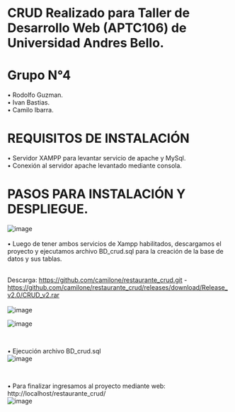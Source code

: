# CRUD Realizado para Taller de Desarrollo Web (APTC106) de Universidad Andres Bello.
# Grupo N°4 <br>
• Rodolfo Guzman. <br>
• Ivan Bastias. <br>
• Camilo Ibarra. <br>
# REQUISITOS DE INSTALACIÓN
• Servidor XAMPP para levantar servicio de apache y MySql. <br>
• Conexión al servidor apache levantado mediante consola.

# PASOS PARA INSTALACIÓN Y DESPLIEGUE.
![image](https://github.com/camilone/restaurante_crud/assets/106820074/dd164701-56b2-4c43-801c-8e2d905df0a3) <br><br>
• Luego de tener ambos servicios de Xampp habilitados, descargamos el proyecto y ejecutamos archivo BD_crud.sql para la creación de la base de datos y sus tablas. <br><br>

Descarga: https://github.com/camilone/restaurante_crud.git - https://github.com/camilone/restaurante_crud/releases/download/Release_v2.0/CRUD_v2.rar<br><br>
![image](https://github.com/camilone/restaurante_crud/assets/106820074/36f1d703-f251-4c4e-b104-7a51271b887b)

![image](https://github.com/camilone/restaurante_crud/assets/106820074/a78671e9-b46e-4c90-931d-bd02a4e3c285)

<br>

• Ejecución archivo BD_crud.sql <br>
![image](https://github.com/camilone/restaurante_crud/assets/106820074/135d5ed3-445c-48bd-a388-b2a2e0503d55)

<br>

• Para finalizar ingresamos al proyecto mediante web:
http://localhost/restaurante_crud/
<br>
![image](https://github.com/camilone/restaurante_crud/assets/106820074/8b2f53e7-ad24-4d9e-9f7e-074abd385ad0)
